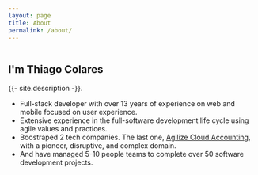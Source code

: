 ```yaml
---
layout: page
title: About
permalink: /about/
---
```


<section class="avatar-container">
    <figure class="profile-avatar"><img src="/assets/img/avatar-thiago-colares.jpg" alt=""></figure>
    <div class="about">
        <h2>I'm Thiago Colares</h2>
        <p>{{- site.description -}}.</p>
    </div>
</section>   

* Full-stack developer with over 13 years of experience on web and mobile focused on user experience.
* Extensive experience in the full-software development life cycle using agile values and practices.
* Boostraped 2 tech companies. The last one, <a href="https://www.agilize.com.br/">Agilize Cloud Accounting</a>, with a pioneer, disruptive, and complex domain.
* And have managed 5-10 people teams to complete over 50 software development projects.
